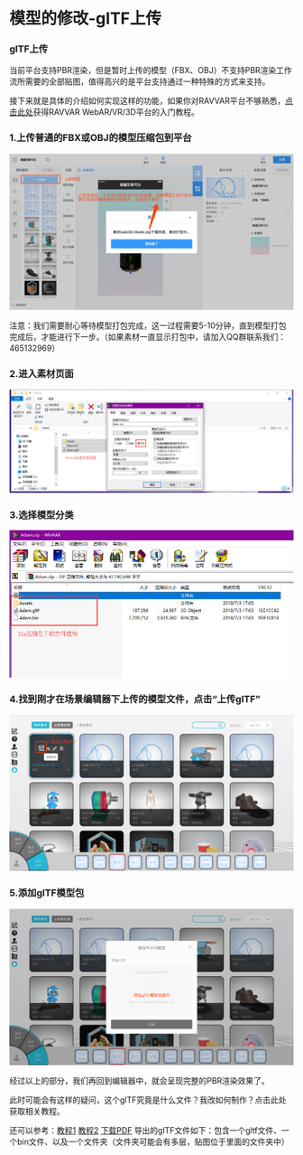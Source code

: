 # 模型的修改-glTF上传
### glTF上传
当前平台支持PBR渲染，但是暂时上传的模型（FBX、OBJ）不支持PBR渲染工作流所需要的全部贴图，值得高兴的是平台支持通过一种特殊的方式来支持。

接下来就是具体的介绍如何实现这样的功能，如果你对RAVVAR平台不够熟悉，[点击此处](https://github.com/yangfawen/WebXR/blob/master/README.md)获得RAVVAR WebAR/VR/3D平台的入门教程。

### 1.上传普通的FBX或OBJ的模型压缩包到平台
![](glTF-Upload-Tutorial/glTF-Upload-Tutorial1.png)

注意：我们需要耐心等待模型打包完成，这一过程需要5-10分钟，直到模型打包完成后，才能进行下一步。（如果素材一直显示打包中，请加入QQ群联系我们：465132969）

### 2.进入素材页面
![](glTF-Upload-Tutorial/glTF-Upload-Tutorial2.png)

### 3.选择模型分类
![](glTF-Upload-Tutorial/glTF-Upload-Tutorial3.png)

### 4.找到刚才在场景编辑器下上传的模型文件，点击“上传glTF”
![](glTF-Upload-Tutorial/glTF-Upload-Tutorial4.png)

### 5.添加glTF模型包
![](glTF-Upload-Tutorial/glTF-Upload-Tutorial5.png)

经过以上的部分，我们再回到编辑器中，就会呈现完整的PBR渲染效果了。

此时可能会有这样的疑问，这个glTF究竟是什么文件？我改如何制作？点击此处获取相关教程。

还可以参考：[教程1](https://www.khronos.org/blog/art-pipeline-for-gltf) [教程2](https://developers.facebook.com/docs/sharing/3d-posts/glb-tutorials) 
[下载PDF](https://github.com/yangfawen/glTF-Export-Tutorial/blob/master/glTF-Upload-Plugins/GLB-Tutorial.pdf)
导出的glTF文件如下：包含一个gltf文件、一个bin文件、以及一个文件夹（文件夹可能会有多层，贴图位于里面的文件夹中）

